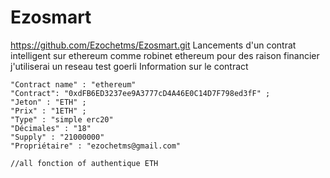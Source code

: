 # Ezosmart
https://github.com/Ezochetms/Ezosmart.git
Lancements d'un contrat intelligent sur ethereum comme robinet ethereum pour des raison financier j'utiliserai un reseau test goerli
Information sur le contract
```
"Contract name" : "ethereum"
"Contract": "0xdFB6ED3237ee9A3777cD4A46E0C14D7F798ed3fF" ;
"Jeton" : "ETH" ;
"Prix" : "1ETH" ;
"Type" : "simple erc20"
"Décimales" : "18"
"Supply" : "21000000"
"Propriétaire" : "ezochetms@gmail.com"

//all fonction of authentique ETH
```

